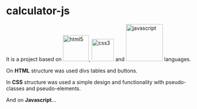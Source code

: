 # calculator-js

It is a project based on <img src="https://img.shields.io/badge/html5-%23E34F26.svg?style=for-the-badge&logo=html5&logoColor=white" width="70px" alt="html5">, <img src="https://img.shields.io/badge/css3-%231572B6.svg?style=for-the-badge&logo=css3&logoColor=white" width="60px" alt="css3"> and <img src="https://img.shields.io/badge/javascript-%23323330.svg?style=for-the-badge&logo=javascript&logoColor=%23F7DF1E" width="100px" alt="javascript"> languages.

On **HTML** structure was used divs tables and buttons.

In **CSS** structure was used a simple design and functionality with pseudo-classes and pseudo-elements.

And on **Javascript**...
